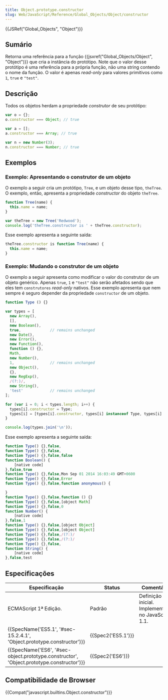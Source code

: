 ```yaml
---
title: Object.prototype.constructor
slug: Web/JavaScript/Reference/Global_Objects/Object/constructor
---
```

{{JSRef("Global_Objects", "Object")}}

## Sumário

Retorna uma referência para a função {{jsxref("Global_Objects/Object", "Object")}} que cria a instância do protótipo. Note que o valor desse protótipo é uma referência para a própria função, não uma string contendo o nome da função. O valor é apenas _read-only_ para valores primitivos como `1`, `true` e `"test"`.

## Descrição

Todos os objetos herdam a propriedade _construtor_ de seu protótipo:

```js
var o = {};
o.constructor === Object; // true

var a = [];
a.constructor === Array; // true

var n = new Number(3);
n.constructor === Number; // true
```

## Exemplos

### Exemplo: Apresentando o construtor de um objeto

O exemplo a seguir cria um protótipo, `Tree`, e um objeto desse tipo, `theTree`. O exemplo, então, apresenta a propriedade _constructor_ do objeto `theTree`.

```js
function Tree(name) {
  this.name = name;
}

var theTree = new Tree('Redwood');
console.log('theTree.constructor is ' + theTree.constructor);
```

Esse exemplo apresenta a seguinte saída:

```js
theTree.constructor is function Tree(name) {
  this.name = name;
}
```

### Exemplo: Mudando o construtor de um objeto

O exemplo a seguir apresenta como modificar o valor do construtor de um objeto genérico. Apenas `true`, `1` e `"test"` não serão afetados sendo que eles tem `construtores` _read-only_ nativos. Esse exemplo apresenta que nem sempre é seguro depender da propriedade `constructor` de um objeto.

```js
function Type () {}

var types = [
  new Array(),
  [],
  new Boolean(),
  true,             // remains unchanged
  new Date(),
  new Error(),
  new Function(),
  function () {},
  Math,
  new Number(),
  1,                // remains unchanged
  new Object(),
  {},
  new RegExp(),
  /(?:)/,
  new String(),
  'test'            // remains unchanged
];

for (var i = 0; i < types.length; i++) {
  types[i].constructor = Type;
  types[i] = [types[i].constructor, types[i] instanceof Type, types[i].toString()];
}

console.log(types.join('\n'));
```

Esse exemplo apresenta a seguinte saída:

```js
function Type() {},false,
function Type() {},false,
function Type() {},false,false
function Boolean() {
    [native code]
},false,true
function Type() {},false,Mon Sep 01 2014 16:03:49 GMT+0600
function Type() {},false,Error
function Type() {},false,function anonymous() {

}
function Type() {},false,function () {}
function Type() {},false,[object Math]
function Type() {},false,0
function Number() {
    [native code]
},false,1
function Type() {},false,[object Object]
function Type() {},false,[object Object]
function Type() {},false,/(?:)/
function Type() {},false,/(?:)/
function Type() {},false,
function String() {
    [native code]
},false,test
```

## Especificações

| Especificação                                                                                                        | Status                   | Comentário                                         |
| -------------------------------------------------------------------------------------------------------------------- | ------------------------ | -------------------------------------------------- |
| ECMAScript 1ª Edição.                                                                                                | Padrão                   | Definição inicial. Implementado no JavaScript 1.1. |
| {{SpecName('ES5.1', '#sec-15.2.4.1', 'Object.prototype.constructor')}}                         | {{Spec2('ES5.1')}} |                                                    |
| {{SpecName('ES6', '#sec-object.prototype.constructor', 'Object.prototype.constructor')}} | {{Spec2('ES6')}}     |                                                    |

## Compatibilidade de Browser

{{Compat("javascript.builtins.Object.constructor")}}
